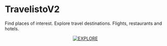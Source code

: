 # TravelistoV2
Find places of interest. Explore travel destinations. Flights, restaurants and hotels.


<p align="center">
<a href="http://recordit.co/WzLP2kRt8n.gif"><img src="http://recordit.co/WzLP2kRt8n.gif" title="EXPLORE"/></a>
</p>
